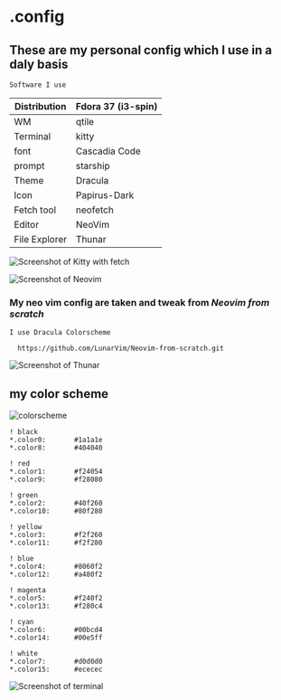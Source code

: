 # .config 
   
   ## These are my personal config which I use in a daly basis

`Software I use`  

Distribution  | Fdora 37 (i3-spin)
------------- | -------------
WM            | qtile
Terminal      | kitty
font          | Cascadia Code
prompt        | starship
Theme         | Dracula
Icon          | Papirus-Dark 
Fetch tool    | neofetch
Editor        | NeoVim
File Explorer | Thunar

  ![Screenshot of Kitty with fetch](https://imgur.com/D7c1Pwm) 
  
  ![Screenshot of Neovim](https://imgur.com/bjH3Zrh) 
  ### My neo vim config are taken and tweak from _Neovim from scratch_ 
    
   `I use Dracula Colorscheme`
  
      https://github.com/LunarVim/Neovim-from-scratch.git
  
  ![Screenshot of Thunar](https://imgur.com/tDPwMhQ) 
  ## my color scheme
  
  ![colorscheme](https://i.imgur.com/GDnSX6H.png)

```
! black
*.color0:       #1a1a1e
*.color8:       #404040

! red
*.color1:       #f24054
*.color9:       #f28080

! green
*.color2:       #40f260
*.color10:      #80f280

! yellow
*.color3:       #f2f260
*.color11:      #f2f280

! blue
*.color4:       #8060f2
*.color12:      #a480f2

! magenta
*.color5:       #f240f2
*.color13:      #f280c4

! cyan
*.color6:       #00bcd4
*.color14:      #00e5ff

! white
*.color7:       #d0d0d0
*.color15:      #ececec

```
  
  ![Screenshot of terminal](https://imgur.com/wqH9K3h) 
